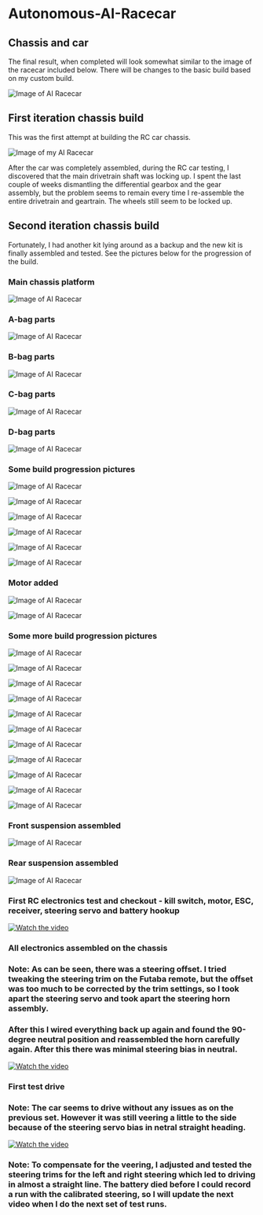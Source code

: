 # Autonomous-AI-Racecar

## Chassis and car ##

The final result, when completed will look somewhat similar to the image of the racecar included below. There will be changes to the basic build based on my custom build.

![Image of AI Racecar](https://github.com/Vthehusky/Autonomous-AI-Racecar/blob/main/Images/1_old.jpeg)

## First iteration chassis build ##

This was the first attempt at building the RC car chassis.

![Image of my AI Racecar](https://github.com/Vthehusky/Autonomous-AI-Racecar/blob/main/Images/77_old.jpeg)

After the car was completely assembled, during the RC car testing, I discovered that the main drivetrain shaft was locking up. I spent the last couple of weeks dismantling the differential gearbox and the gear assembly, but the problem seems to remain every time I re-assemble the entire drivetrain and geartrain. The wheels still seem to be locked up.

## Second iteration chassis build ##

Fortunately, I had another kit lying around as a backup and the new kit is finally assembled and tested. See the pictures below for the progression of the build.

### Main chassis platform ###
![Image of AI Racecar](https://github.com/Vthehusky/Autonomous-AI-Racecar/blob/main/Images/1_new.jpeg)

### A-bag parts ###
![Image of AI Racecar](https://github.com/Vthehusky/Autonomous-AI-Racecar/blob/main/Images/2_new.jpeg)

### B-bag parts ###
![Image of AI Racecar](https://github.com/Vthehusky/Autonomous-AI-Racecar/blob/main/Images/3_new.jpeg)

### C-bag parts ###
![Image of AI Racecar](https://github.com/Vthehusky/Autonomous-AI-Racecar/blob/main/Images/4_new.jpeg)

### D-bag parts ###
![Image of AI Racecar](https://github.com/Vthehusky/Autonomous-AI-Racecar/blob/main/Images/5_new.jpeg)

### Some build progression pictures ###
![Image of AI Racecar](https://github.com/Vthehusky/Autonomous-AI-Racecar/blob/main/Images/6_new.jpeg)

![Image of AI Racecar](https://github.com/Vthehusky/Autonomous-AI-Racecar/blob/main/Images/7_new.jpeg)

![Image of AI Racecar](https://github.com/Vthehusky/Autonomous-AI-Racecar/blob/main/Images/8_new.jpeg)

![Image of AI Racecar](https://github.com/Vthehusky/Autonomous-AI-Racecar/blob/main/Images/9_new.jpeg)

![Image of AI Racecar](https://github.com/Vthehusky/Autonomous-AI-Racecar/blob/main/Images/10_new.jpeg)

![Image of AI Racecar](https://github.com/Vthehusky/Autonomous-AI-Racecar/blob/main/Images/11_new.jpeg)

### Motor added ###
![Image of AI Racecar](https://github.com/Vthehusky/Autonomous-AI-Racecar/blob/main/Images/12_new.jpeg)

![Image of AI Racecar](https://github.com/Vthehusky/Autonomous-AI-Racecar/blob/main/Images/13_new.jpeg)

### Some more build progression pictures ###
![Image of AI Racecar](https://github.com/Vthehusky/Autonomous-AI-Racecar/blob/main/Images/14_new.jpeg)

![Image of AI Racecar](https://github.com/Vthehusky/Autonomous-AI-Racecar/blob/main/Images/15_new.jpeg)

![Image of AI Racecar](https://github.com/Vthehusky/Autonomous-AI-Racecar/blob/main/Images/16_new.jpeg)

![Image of AI Racecar](https://github.com/Vthehusky/Autonomous-AI-Racecar/blob/main/Images/17_new.jpeg)

![Image of AI Racecar](https://github.com/Vthehusky/Autonomous-AI-Racecar/blob/main/Images/18_new.jpeg)

![Image of AI Racecar](https://github.com/Vthehusky/Autonomous-AI-Racecar/blob/main/Images/19_new.jpeg)

![Image of AI Racecar](https://github.com/Vthehusky/Autonomous-AI-Racecar/blob/main/Images/20_new.jpeg)

![Image of AI Racecar](https://github.com/Vthehusky/Autonomous-AI-Racecar/blob/main/Images/21_new.jpeg)

![Image of AI Racecar](https://github.com/Vthehusky/Autonomous-AI-Racecar/blob/main/Images/22_new.jpeg)

![Image of AI Racecar](https://github.com/Vthehusky/Autonomous-AI-Racecar/blob/main/Images/23_new.jpeg)

![Image of AI Racecar](https://github.com/Vthehusky/Autonomous-AI-Racecar/blob/main/Images/24_new.jpeg)

### Front suspension assembled ###
![Image of AI Racecar](https://github.com/Vthehusky/Autonomous-AI-Racecar/blob/main/Images/25_new.jpeg)

### Rear suspension assembled ###
![Image of AI Racecar](https://github.com/Vthehusky/Autonomous-AI-Racecar/blob/main/Images/26_new.jpeg)

### First RC electronics test and checkout - kill switch, motor, ESC, receiver, steering servo and battery hookup ###
[![Watch the video](https://img.youtube.com/vi/3tb6EyFIGjM/0.jpg)](https://youtube.com/shorts/3tb6EyFIGjM)

### All electronics assembled on the chassis ###
### Note: As can be seen, there was a steering offset. I tried tweaking the steering trim on the Futaba remote, but the offset was too much to be corrected by the trim settings, so I took apart the steering servo and took apart the steering horn assembly. ###
###       After this I wired everything back up again and found the 90-degree neutral position and reassembled the horn carefully again. After this there was minimal steering bias in neutral. ###
[![Watch the video](https://img.youtube.com/vi/RfGCO583wEc/0.jpg)](https://youtube.com/shorts/RfGCO583wEc)

### First test drive ###
### Note: The car seems to drive without any issues as on the previous set. However it was still veering a little to the side because of the steering servo bias in netral straight heading. ###

[![Watch the video](https://img.youtube.com/vi/91J_JPVWmwc/0.jpg)](https://youtube.com/shorts/91J_JPVWmwc)

### Note: To compensate for the veering, I adjusted and tested the steering trims for the left and right steering which led to driving in almost a straight line. The battery died before I could record a run with the calibrated steering, so I will update the next video when I do the next set of test runs. ###
